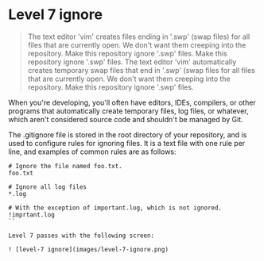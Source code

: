 
# Level 7 ignore

> The text editor 'vim' creates files ending in '.swp' (swap files) for all files that are currently open. We don't want them creeping into the repository.  Make this repository ignore '.swp' files.
>Make this repository ignore '.swp' files. 
> The text editor 'vim' automatically creates temporary swap files that end in '.swp' (swap files for all files that are currently open. We don't want them creeping into the repository. Make this repository ignore '.swp' files.

When you're developing, you'll often have editors, IDEs, compilers, or other programs that automatically create temporary files, log files, or whatever, which aren't considered source code and shouldn't be managed by Git.

The .gitignore file is stored in the root directory of your repository, and is used to configure rules for ignoring files. It is a text file with one rule per line, and examples of common rules are as follows:

```
# Ignore the file named foo.txt.
foo.txt

# Ignore all log files
*.log

# With the exception of important.log, which is not ignored.
!imprtant.log
``

Level 7 passes with the following screen:

! [level-7 ignore](images/level-7-ignore.png)
